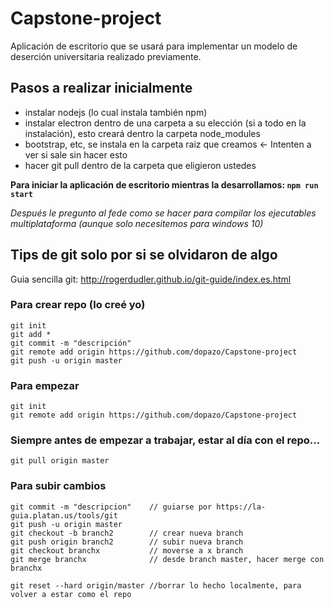# Capstone-project
Aplicación de escritorio que se usará para implementar un modelo de deserción universitaria realizado previamente.
## Pasos a realizar inicialmente
- instalar nodejs (lo cual instala también npm)
- instalar electron dentro de una carpeta a su elección (si a todo en la instalación), esto creará dentro la carpeta node_modules
- bootstrap, etc, se instala en la carpeta raiz que creamos <- Intenten a ver si sale sin hacer esto
- hacer git pull dentro de la carpeta que eligieron ustedes

**Para iniciar la aplicación de escritorio mientras la desarrollamos: `npm run start`**

*Después le pregunto al fede como se hacer para compilar los ejecutables multiplataforma (aunque solo necesitemos para windows 10)*

## Tips de git solo por si se olvidaron de algo

Guia sencilla git:
http://rogerdudler.github.io/git-guide/index.es.html

### Para crear repo (lo creé yo)
```
git init
git add *
git commit -m "descripción"
git remote add origin https://github.com/dopazo/Capstone-project
git push -u origin master
```
### Para empezar
```
git init
git remote add origin https://github.com/dopazo/Capstone-project
```
### Siempre antes de empezar a trabajar, estar al día con el repo...
```git pull origin master```

### Para subir cambios
```git add *
git commit -m "descripcion"    // guiarse por https://la-guia.platan.us/tools/git
git push -u origin master
git checkout -b branch2        // crear nueva branch
git push origin branch2        // subir nueva branch
git checkout branchx           // moverse a x branch
git merge branchx              // desde branch master, hacer merge con branchx

git reset --hard origin/master //borrar lo hecho localmente, para volver a estar como el repo
```
